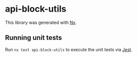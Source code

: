 # api-block-utils

This library was generated with [Nx](https://nx.dev).

## Running unit tests

Run `nx test api-block-utils` to execute the unit tests via [Jest](https://jestjs.io).
